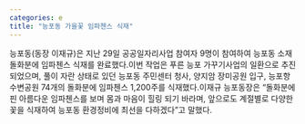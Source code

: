 ```yaml
---
categories: e
title: "능포동 가을꽃 임파첸스 식재"
---
```

능포동(동장 이재규)은 지난 29일 공공일자리사업 참여자 9명이 참여하여 능포동 소재 돌화분에 임파첸스 식재를 완료했다.이번 작업은 푸른 능포 가꾸기사업의 일환으로 추진되었으며, 풀이 자란 상태로 있던 능포동 주민센터 청사, 양지암 장미공원 입구, 능포항 수변공원 74개의 돌화분에 임파첸스 1,200주를 식재했다.이재규 능포동장은 “돌화분에 핀 아름다운 임파첸스를 보며 몸과 마음이 힐링 되기 바라며, 앞으로도 계절별로 다양한 꽃을 식재하여 능포동 환경정비에 최선을 다하겠다”고 말했다.